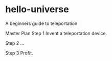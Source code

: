 # hello-universe
A beginners guide to teleportation


Master Plan
Step 1
Invent a teleportation device.

Step 2
...

Step 3
Profit.

